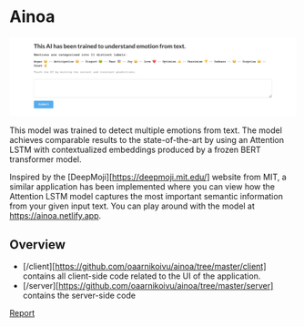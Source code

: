 # Ainoa

![Application](images/landing_page.png)

This model was trained to detect multiple emotions from text. The model achieves comparable results to the state-of-the-art by using an Attention LSTM with contextualized embeddings produced by a frozen BERT transformer model.

Inspired by the [DeepMoji][https://deepmoji.mit.edu/] website from MIT, a similar application has been implemented where you can view how the Attention LSTM model captures the most important semantic information from your given input text. You can play around with the model at <https://ainoa.netlify.app>.

## Overview

- [/client][https://github.com/oaarnikoivu/ainoa/tree/master/client] contains all client-side code related to the UI of the application.
- [/server][https://github.com/oaarnikoivu/ainoa/tree/master/server] contains the server-side code

[Report](https://github.com/oaarnikoivu/ainoa/blob/master/1502639%20AARNIKOIVU%20Oliver%20-%20Thesis.pdf)
